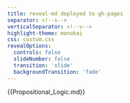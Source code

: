 ```yaml
---
title: reveal-md deployed to gh-pages
separator: <!--s-->
verticalSeparator: <!--v-->
highlight-theme: monokai
css: custom.css
revealOptions:
  controls: false
  slideNumber: false
  transition: 'slide'
  backgroundTransition: 'fade'
---
```



{{Propositional_Logic.md}}